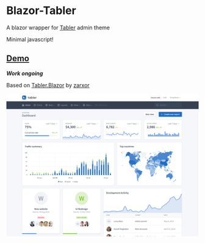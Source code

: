 # Blazor-Tabler
A blazor wrapper for [Tabler](https://preview-dev.tabler.io/) admin theme

Minimal javascript!

## [Demo](https://joadan.github.io/Blazor-Tabler)

***Work ongoing***

Based on [Tabler.Blazor](https://github.com/zarxor/Tabler.Blazor) by [zarxor](https://github.com/zarxor)

![Alt text](tabler-preview.png?raw=true "Title")
